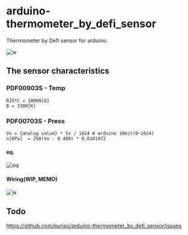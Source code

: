 # arduino-thermometer_by_defi_sensor
Thermometer by Defi sensor for arduino.

![w](https://user-images.githubusercontent.com/11486268/66576894-72404a00-ebb3-11e9-85b9-71a46f9ab2dd.JPG)

## The sensor characteristics
### PDF00903S - Temp

```
R25ºC = 10000[Ω]
B = 3380[K]
```

### PDF00703S - Press

```
Vo = {analog value} * 5v / 1024 # arduino 10bit(0~1024)
n[KPa]  = 250(Vo - 0.480) * 0.0101972
```

#### eq.
![eq](https://user-images.githubusercontent.com/11486268/62881604-2025a880-bd6b-11e9-86f2-68b08cad765c.png)

#### Wiring(WIP, MEMO)
![w](https://user-images.githubusercontent.com/11486268/66576965-8b48fb00-ebb3-11e9-90f6-d7e31e2f95d8.JPG)

## Todo
https://github.com/puriso/arduino-thermometer_by_defi_sensor/issues
